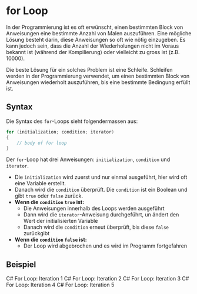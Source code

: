 # for Loop

In der Programmierung ist es oft erwünscht, einen bestimmten Block von Anweisungen eine bestimmte Anzahl von Malen auszuführen. Eine mögliche
Lösung besteht darin, diese Anweisungen so oft wie nötig einzugeben. Es kann jedoch sein, dass die Anzahl der Wiederholungen nicht im Voraus
bekannt ist (während der Kompilierung) oder vielleicht zu gross ist (z.B. 10000).

Die beste Lösung für ein solches Problem ist eine Schleife. Schleifen werden in der Programmierung verwendet, um einen bestimmten Block von
Anweisungen wiederholt auszuführen, bis eine bestimmte Bedingung erfüllt ist.

## Syntax

Die Syntax des `for`-Loops sieht folgendermassen aus:

````C#
for (initialization; condition; iterator)
{
	// body of for loop
}
````

Der `for`-Loop hat drei Anweisungen: `initialization`, `condition` und `iterator`.

- Die `initialization` wird zuerst und nur einmal ausgeführt, hier wird oft eine Variable erstellt.
- Danach wird die `condition` überprüft. Die `condition` ist ein Boolean und gibt `true` oder `false` zurück.
- **Wenn die `condition` `true` ist:**
  - Die Anweisungen innerhalb des Loops werden ausgeführt
  - Dann wird die `iterator`-Anweisung durchgeführt, un ändert den Wert der initialisierten Variable
  - Danach wird die `condition` erneut überprüft, bis diese `false` zurückgibt
- **Wenn die `condition` `false` ist:**
  - Der Loop wird abgebrochen und es wird im Programm fortgefahren

## Beispiel

<tabs>
    <tab title="C#">
        <code-block lang="c#" src="for.cs" />
    </tab>
    <tab title="Output">
        <code-block lang="bash">
            C# For Loop: Iteration 1
            C# For Loop: Iteration 2
            C# For Loop: Iteration 3
            C# For Loop: Iteration 4
            C# For Loop: Iteration 5
        </code-block>
    </tab>
</tabs>